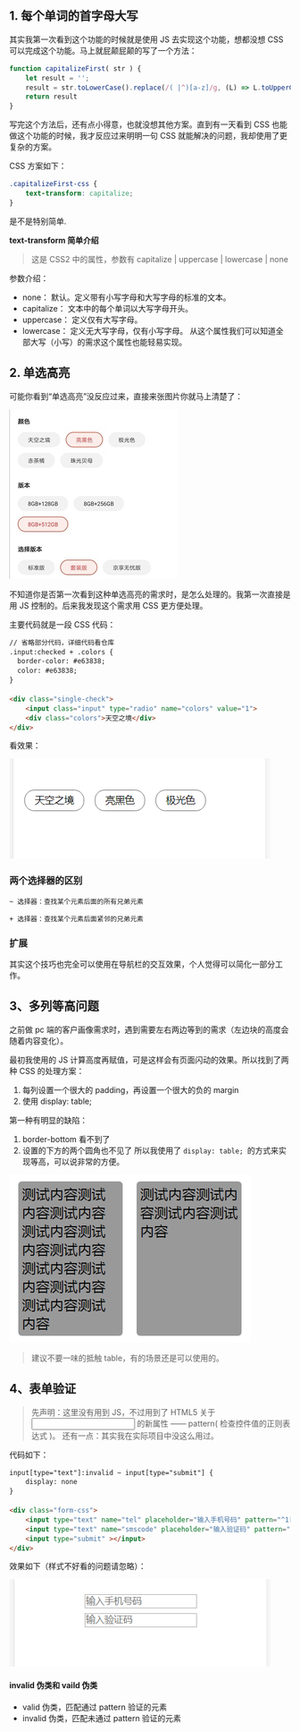 ## 1. 每个单词的首字母大写


其实我第一次看到这个功能的时候就是使用 JS 去实现这个功能，想都没想 CSS 可以完成这个功能。马上就屁颠屁颠的写了一个方法：
```js
function capitalizeFirst( str ) {
    let result = '';
    result = str.toLowerCase().replace(/( |^)[a-z]/g, (L) => L.toUpperCase());
    return result
}  
```
写完这个方法后，还有点小得意，也就没想其他方案。直到有一天看到 CSS 也能做这个功能的时候，我才反应过来明明一句 CSS 就能解决的问题，我却使用了更复杂的方案。

CSS 方案如下：
```css
.capitalizeFirst-css {
    text-transform: capitalize;
}
```
是不是特别简单.

**text-transform 简单介绍**
> 这是 CSS2 中的属性，参数有 capitalize | uppercase | lowercase | none

参数介绍：

- none： 默认。定义带有小写字母和大写字母的标准的文本。
- capitalize： 文本中的每个单词以大写字母开头。
- uppercase： 定义仅有大写字母。
- lowercase： 定义无大写字母，仅有小写字母。
从这个属性我们可以知道全部大写（小写）的需求这个属性也能轻易实现。

## 2. 单选高亮
可能你看到“单选高亮”没反应过来，直接来张图片你就马上清楚了：

![单选高亮](./imgs/css1.jpeg)

不知道你是否第一次看到这种单选高亮的需求时，是怎么处理的。我第一次直接是用 JS 控制的。后来我发现这个需求用 CSS 更方便处理。

主要代码就是一段 CSS 代码：

```html
// 省略部分代码，详细代码看仓库
.input:checked + .colors {
  border-color: #e63838;
  color: #e63838;
}

<div class="single-check">
    <input class="input" type="radio" name="colors" value="1">
    <div class="colors">天空之境</div> 
</div>
```
看效果：

![单选高亮](./imgs/css2.gif)

### 两个选择器的区别

`~ 选择器：查找某个元素后面的所有兄弟元素`

`+ 选择器：查找某个元素后面紧邻的兄弟元素`

### 扩展
其实这个技巧也完全可以使用在导航栏的交互效果，个人觉得可以简化一部分工作。

## 3、多列等高问题
之前做 pc 端的客户画像需求时，遇到需要左右两边等到的需求（左边块的高度会随着内容变化）。

最初我使用的 JS 计算高度再赋值，可是这样会有页面闪动的效果。所以找到了两种 CSS 的处理方案：

1. 每列设置一个很大的 padding，再设置一个很大的负的 margin
2. 使用 display: table;

第一种有明显的缺陷：

1. border-bottom 看不到了
2. 设置的下方的两个圆角也不见了
所以我使用了 `display: table; `的方式来实现等高，可以说非常的方便。

![多列等高](./imgs/css3.png)
> 建议不要一味的抵触 table，有的场景还是可以使用的。

## 4、表单验证

> 先声明：这里没有用到 JS，不过用到了 HTML5 关于 <input> 的新属性 —— pattern( 检查控件值的正则表达式 )。
还有一点：其实我在实际项目中没这么用过。

代码如下：
```html
input[type="text"]:invalid ~ input[type="submit"] {
    display: none
}

<div class="form-css">
    <input type="text" name="tel" placeholder="输入手机号码" pattern="^1[3456789]\d{9}$" required><br>
    <input type="text" name="smscode" placeholder="输入验证码" pattern="\d{4}" required><br>
    <input type="submit" ></input>
</div>

```

效果如下（样式不好看的问题请忽略）：

![表单验证](./imgs/css4.gif)

#### invalid 伪类和 vaild 伪类
- valid 伪类，匹配通过 pattern 验证的元素
- invalid 伪类，匹配未通过 pattern 验证的元素